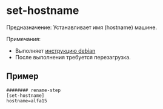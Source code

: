 # set-hostname
Предназначение: Устанавливает имя (hostname) машине.

Примечания:
* Выполняет [инструкцию debian](https://wiki.debian.org/ru/HowTo/ChangeHostname)
* После выполнения требуется перезагрузка.

## Пример
```
######## rename-step
[set-hostname]
hostname=alfa15
```
